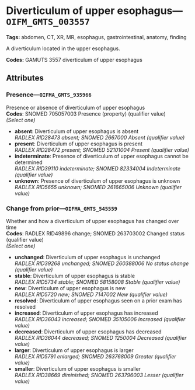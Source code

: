# Diverticulum of upper esophagus—`OIFM_GMTS_003557`

**Tags:** abdomen, CT, XR, MR, esophagus, gastrointestinal, anatomy, finding

A diverticulum located in the upper esophagus.

**Codes:** GAMUTS 3557 diverticulum of upper esophagus

## Attributes

### Presence—`OIFMA_GMTS_935966`

Presence or absence of diverticulum of upper esophagus  
**Codes**: SNOMED 705057003 Presence (property) (qualifier value)  
*(Select one)*

- **absent**: Diverticulum of upper esophagus is absent  
_RADLEX RID28473 absent; SNOMED 2667000 Absent (qualifier value)_
- **present**: Diverticulum of upper esophagus is present  
_RADLEX RID28472 present; SNOMED 52101004 Present (qualifier value)_
- **indeterminate**: Presence of diverticulum of upper esophagus cannot be determined  
_RADLEX RID39110 indeterminate; SNOMED 82334004 Indeterminate (qualifier value)_
- **unknown**: Presence of diverticulum of upper esophagus is unknown  
_RADLEX RID5655 unknown; SNOMED 261665006 Unknown (qualifier value)_

### Change from prior—`OIFMA_GMTS_545559`

Whether and how a diverticulum of upper esophagus has changed over time  
**Codes**: RADLEX RID49896 change; SNOMED 263703002 Changed status (qualifier value)  
*(Select one)*

- **unchanged**: Diverticulum of upper esophagus is unchanged  
_RADLEX RID39268 unchanged; SNOMED 260388006 No status change (qualifier value)_
- **stable**: Diverticulum of upper esophagus is stable  
_RADLEX RID5734 stable; SNOMED 58158008 Stable (qualifier value)_
- **new**: Diverticulum of upper esophagus is new  
_RADLEX RID5720 new; SNOMED 7147002 New (qualifier value)_
- **resolved**: Diverticulum of upper esophagus seen on a prior exam has resolved  
- **increased**: Diverticulum of upper esophagus has increased  
_RADLEX RID36043 increased; SNOMED 35105006 Increased (qualifier value)_
- **decreased**: Diverticulum of upper esophagus has decreased  
_RADLEX RID36044 decreased; SNOMED 1250004 Decreased (qualifier value)_
- **larger**: Diverticulum of upper esophagus is larger  
_RADLEX RID5791 enlarged; SNOMED 263768009 Greater (qualifier value)_
- **smaller**: Diverticulum of upper esophagus is smaller  
_RADLEX RID38669 diminished; SNOMED 263796003 Lesser (qualifier value)_